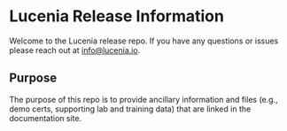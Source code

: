 # Lucenia Release Information

Welcome to the Lucenia release repo. If you have any questions or issues please reach out at [info@lucenia.io](info@lucenia.io).

## Purpose

The purpose of this repo is to provide ancillary information and files (e.g., demo certs, supporting lab and training data) that are linked in the documentation site. 
